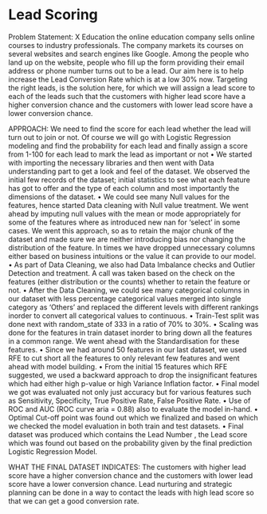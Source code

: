 # Lead Scoring 

Problem Statement: X Education the online education company sells online courses to industry professionals. The company markets its courses on several websites and search engines like Google. Among the people who land up on the website, people who fill up the form providing their email address or phone number turns out to be a lead. Our aim here is to help increase the Lead Conversion Rate which is at a low 30% now. Targeting the right leads, is the solution here, for which we will assign a lead score to each of the leads such that the customers with higher lead score have a higher conversion chance and the customers with lower lead score have a lower conversion chance.


APPROACH: We need to find the score for each lead whether the lead will turn out to join or not. Of course we will go with Logistic Regression modeling and find the probability for each lead and finally assign a score from 1-100 for each lead to mark the lead as important or not
• We started with importing the necessary libraries and then went with Data understanding part to get a look and feel of the dataset. We observed the initial few records of the dataset; initial statistics to see what each feature has got to offer and the type of each column and most importantly the dimensions of the dataset.
• We could see many Null values for the features, hence started Data cleaning with Null value treatment. We went ahead by imputing null values with the mean or mode appropriately for some of the features where as introduced new nan for ‘select’ in some cases. We went this approach, so as to retain the major chunk of the dataset and made sure we are neither introducing bias nor changing the distribution of the feature. In times we have dropped unnecessary columns either based on business intuitions or the value it can provide to our model.
• As part of Data Cleaning, we also had Data Imbalance checks and Outlier Detection and treatment. A call was taken based on the check on the features (either distribution or the counts) whether to retain the feature or not.
• After the Data Cleaning, we could see many categorical columns in our dataset with less percentage categorical values merged into single category as ‘Others’ and replaced the different levels with different rankings inorder to convert all categorical values to continuous.
• Train-Test split was done next with random_state of 333 in a ratio of 70% to 30%.
• Scaling was done for the features in train dataset inorder to bring down all the features in a common range. We
went ahead with the Standardisation for these features.
• Since we had around 50 features in our last dataset, we used RFE to cut short all the features to only relevant few
features and went ahead with model building.
• From the initial 15 features which RFE suggested, we used a backward approach to drop the insignificant features
which had either high p-value or high Variance Inflation factor.
• Final model we got was evaluated not only just accuracy but for various features such as Sensitivity, Specificity, True Positive Rate, False Positive Rate.
• Use of ROC and AUC (ROC curve aria = 0.88) also to evaluate the model in-hand.
• Optimal Cut-off point was found out which we finalized and based on which we checked the model evaluation in
both train and test datasets.
• Final dataset was produced which contains the Lead Number , the Lead score which was found out based on the
probability given by the final prediction Logistic Regression Model.


WHAT THE FINAL DATASET INDICATES: The customers with higher lead score have a higher conversion chance and the customers with lower lead score have a lower conversion chance. Lead nurturing and strategic planning can be done in a way to contact the leads with high lead score so that we can get a good conversion rate.
